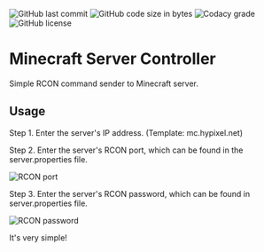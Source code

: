 ![GitHub last commit](https://img.shields.io/github/last-commit/itsSourCream/minecarft-server-controller?style=for-the-badge) ![GitHub code size in bytes](https://img.shields.io/github/languages/code-size/itsSourCream/minecarft-server-controller?style=for-the-badge) ![Codacy grade](https://img.shields.io/codacy/grade/3cc395d245c2450fa8ac8e34497a127e?style=for-the-badge) ![GitHub license](https://img.shields.io/github/license/itsSourCream/minecraft-server-controller)

# Minecraft Server Controller
Simple RCON command sender to Minecraft server.

## Usage
Step 1. Enter the server's IP address. (Template: mc.hypixel.net)

Step 2. Enter the server's RCON port, which can be found in the server.properties file. 

![RCON port](https://imgur.com/qbljDdx.png)

Step 3. Enter the server's RCON password, which can be found in server.properties file.

![RCON password](https://imgur.com/sXDTlCo.png)

It's very simple!

